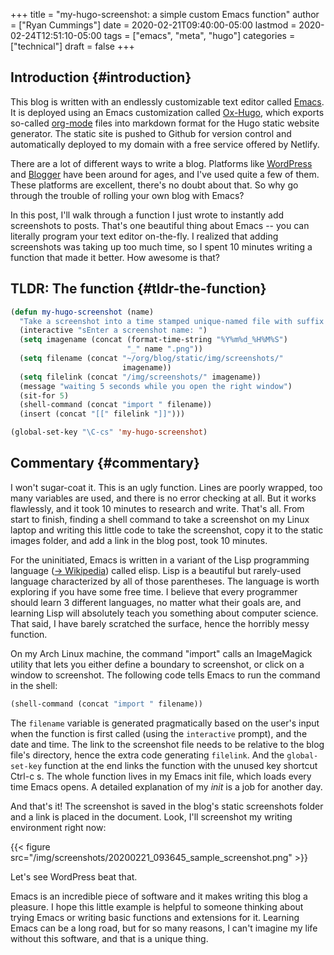 +++
title = "my-hugo-screenshot: a simple custom Emacs function"
author = ["Ryan Cummings"]
date = 2020-02-21T09:40:00-05:00
lastmod = 2020-02-24T12:51:10-05:00
tags = ["emacs", "meta", "hugo"]
categories = ["technical"]
draft = false
+++

## Introduction {#introduction}

This blog is written with an endlessly customizable text editor called [Emacs](https://www.gnu.org/software/emacs/). It is deployed using an Emacs customization called [Ox-Hugo](https://github.com/kaushalmodi/ox-hugo), which exports so-called [org-mode](https://orgmode.org/) files into markdown format for the Hugo static website generator. The static site is pushed to Github for version control and automatically deployed to my domain with a free service offered by Netlify.

There are a lot of different ways to write a blog. Platforms like [WordPress](https://www.wordpress.com) and [Blogger](https://www.blogger.com/) have been around for ages, and I've used quite a few of them. These platforms are excellent, there's no doubt about that. So why go through the trouble of rolling your own blog with Emacs?

In this post, I'll walk through a function I just wrote to instantly add screenshots to posts. That's one beautiful thing about Emacs -- you can literally program your text editor on-the-fly. I realized that adding screenshots was taking up too much time, so I spent 10 minutes writing a function that made it better. How awesome is that?


## TLDR: The function {#tldr-the-function}

```lisp
(defun my-hugo-screenshot (name)
  "Take a screenshot into a time stamped unique-named file with suffix NAME and paste link at point."
  (interactive "sEnter a screenshot name: ")
  (setq imagename (concat (format-time-string "%Y%m%d_%H%M%S")
                          "_" name ".png"))
  (setq filename (concat "~/org/blog/static/img/screenshots/"
                         imagename))
  (setq filelink (concat "/img/screenshots/" imagename))
  (message "waiting 5 seconds while you open the right window")
  (sit-for 5)
  (shell-command (concat "import " filename))
  (insert (concat "[[" filelink "]]")))

(global-set-key "\C-cs" 'my-hugo-screenshot)
```


## Commentary {#commentary}

I won't sugar-coat it. This is an ugly function. Lines are poorly wrapped, too many variables are used, and there is no error checking at all. But it works flawlessly, and it took 10 minutes to research and write. That's all. From start to finish, finding a shell command to take a screenshot on my Linux laptop and writing this little code to take the screenshot, copy it to the static images folder, and add a link in the blog post, took 10 minutes.

For the uninitiated, Emacs is written in a variant of the Lisp programming language ([-> Wikipedia](https://en.wikipedia.org/wiki/Lisp%5F(programming%5Flanguage))) called elisp. Lisp is a beautiful but rarely-used language characterized by all of those parentheses. The language is worth exploring if you have some free time. I believe that every programmer should learn 3 different languages, no matter what their goals are, and learning Lisp will absolutely teach you something about computer science. That said, I have barely scratched the surface, hence the horribly messy function.

On my Arch Linux machine, the command "import" calls an ImageMagick utility that lets you either define a boundary to screenshot, or click on a window to screenshot. The following code tells Emacs to run the command in the shell:

```lisp
(shell-command (concat "import " filename))
```

The `filename` variable is generated pragmatically based on the user's input when the function is first called (using the `interactive` prompt), and the date and time. The link to the screenshot file needs to be relative to the blog file's directory, hence the extra code generating `filelink`. And the `global-set-key` function at the end links the function with the unused key shortcut Ctrl-c s. The whole function lives in my Emacs init file, which loads every time Emacs opens. A detailed explanation of my _init_ is a job for another day.

And that's it! The screenshot is saved in the blog's static screenshots folder and a link is placed in the document. Look, I'll screenshot my writing environment right now:

{{< figure src="/img/screenshots/20200221_093645_sample_screenshot.png" >}}

Let's see WordPress beat that.

Emacs is an incredible piece of software and it makes writing this blog a pleasure. I hope this little example is helpful to someone thinking about trying Emacs or writing basic functions and extensions for it. Learning Emacs can be a long road, but for so many reasons, I can't imagine my life without this software, and that is a unique thing.
